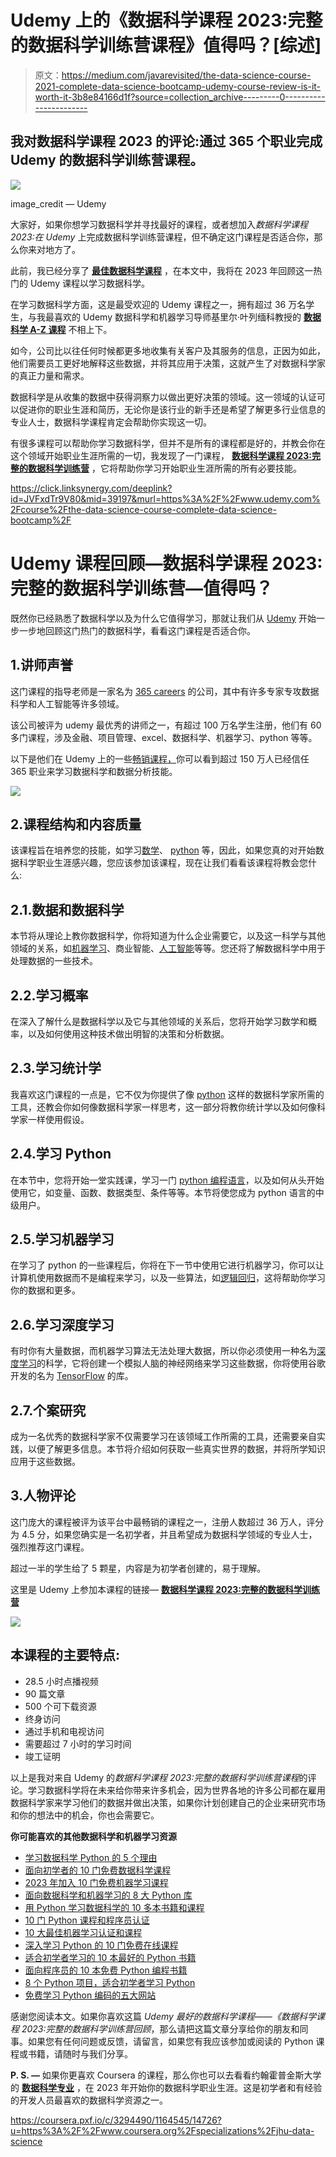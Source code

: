 # Udemy 上的《数据科学课程 2023:完整的数据科学训练营课程》值得吗？[综述]

> 原文：<https://medium.com/javarevisited/the-data-science-course-2021-complete-data-science-bootcamp-udemy-course-review-is-it-worth-it-3b8e84166d1f?source=collection_archive---------0----------------------->

## 我对数据科学课程 2023 的评论:通过 365 个职业完成 Udemy 的数据科学训练营课程。

[![](img/117c83d5e1f4a54d3953ec986bffbc1a.png)](https://click.linksynergy.com/deeplink?id=JVFxdTr9V80&mid=39197&murl=https%3A%2F%2Fwww.udemy.com%2Fcourse%2Fthe-data-science-course-complete-data-science-bootcamp%2F)

image_credit — Udemy

大家好，如果你想学习数据科学并寻找最好的课程，或者想加入*数据科学课程 2023:在 Udemy* 上完成数据科学训练营课程，但不确定这门课程是否适合你，那么你来对地方了。

此前，我已经分享了 [**最佳数据科学课程**](/javarevisited/my-favorite-data-science-and-machine-learning-courses-from-coursera-udemy-and-pluralsight-eafc73acc73f) ，在本文中，我将在 2023 年回顾这一热门的 Udemy 课程以学习数据科学。

在学习数据科学方面，这是最受欢迎的 Udemy 课程之一，拥有超过 36 万名学生，与我最喜欢的 Udemy 数据科学和机器学习导师基里尔·叶列缅科教授的 [**数据科学 A-Z 课程**](https://click.linksynergy.com/deeplink?id=JVFxdTr9V80&mid=39197&murl=https%3A%2F%2Fwww.udemy.com%2Fcourse%2Fdatascience%2F) 不相上下。

如今，公司比以往任何时候都更多地收集有关客户及其服务的信息，正因为如此，他们需要员工更好地解释这些数据，并将其应用于决策，这就产生了对数据科学家的真正力量和需求。

数据科学是从收集的数据中获得洞察力以做出更好决策的领域。这一领域的认证可以促进你的职业生涯和简历，无论你是该行业的新手还是希望了解更多行业信息的专业人士，数据科学课程肯定会帮助你实现这一切。

有很多课程可以帮助你学习数据科学，但并不是所有的课程都是好的，并教会你在这个领域开始职业生涯所需的一切，我发现了一门课程， [**数据科学课程 2023:完整的数据科学训练营**](https://click.linksynergy.com/deeplink?id=JVFxdTr9V80&mid=39197&murl=https%3A%2F%2Fwww.udemy.com%2Fcourse%2Fthe-data-science-course-complete-data-science-bootcamp%2F) ，它将帮助你学习开始职业生涯所需的所有必要技能。

<https://click.linksynergy.com/deeplink?id=JVFxdTr9V80&mid=39197&murl=https%3A%2F%2Fwww.udemy.com%2Fcourse%2Fthe-data-science-course-complete-data-science-bootcamp%2F>  

# Udemy 课程回顾—数据科学课程 2023:完整的数据科学训练营—值得吗？

既然你已经熟悉了数据科学以及为什么它值得学习，那就让我们从 [Udemy](https://click.linksynergy.com/deeplink?id=CuIbQrBnhiw&mid=39197&murl=https%3A%2F%2Fwww.udemy.com%2F) 开始一步一步地回顾这门热门的数据科学，看看这门课程是否适合你。

## 1.讲师声誉

这门课程的指导老师是一家名为 [365 careers](https://click.linksynergy.com/deeplink?id=JVFxdTr9V80&mid=39197&murl=https%3A%2F%2Fwww.udemy.com%2Fuser%2F365careers%2F) 的公司，其中有许多专家专攻数据科学和人工智能等许多领域。

该公司被评为 udemy 最优秀的讲师之一，有超过 100 万名学生注册，他们有 60 多门课程，涉及金融、项目管理、excel、数据科学、机器学习、python 等等。

以下是他们在 Udemy 上的一些[畅销课程，](https://click.linksynergy.com/deeplink?id=CuIbQrBnhiw&mid=39197&murl=https%3A%2F%2Fwww.udemy.com%2Fcourse%2Fthe-data-science-course-complete-data-science-bootcamp%2F)你可以看到超过 150 万人已经信任 365 职业来学习数据科学和数据分析技能。

[![](img/5fc885df85aefe243980ed86bffeb613.png)](https://click.linksynergy.com/deeplink?id=CuIbQrBnhiw&mid=39197&murl=https%3A%2F%2Fwww.udemy.com%2Fuser%2F365careers%2F)

## 2.课程结构和内容质量

该课程旨在培养您的技能，如学习[数学](/javarevisited/5-best-mathematics-and-statistics-courses-for-data-science-and-machine-learning-programmers-bf4c4f34e288)、 [python](https://javarevisited.blogspot.com/2019/09/5-websites-to-learn-python-for-free.html) 等，因此，如果您真的对开始数据科学职业生涯感兴趣，您应该参加该课程，现在让我们看看该课程将教会您什么:

## 2.1.数据和数据科学

本节将从理论上教你数据科学，你将知道为什么企业需要它，以及这一科学与其他领域的关系，如[机器学习](/javarevisited/top-10-machine-learning-and-data-science-certifications-and-training-courses-for-beginners-and-a6308497b764)、商业智能、[人工智能](/javarevisited/7-best-courses-to-learn-artificial-intelligence-in-2020-26d59d62f6fe)等等。您还将了解数据科学中用于处理数据的一些技术。

## 2.2.学习概率

在深入了解什么是数据科学以及它与其他领域的关系后，您将开始学习数学和概率，以及如何使用这种技术做出明智的决策和分析数据。

## 2.3.学习统计学

我喜欢这门课程的一点是，它不仅为你提供了像 [python](https://www.java67.com/2020/05/top-5-courses-to-learn-python-in-depth.html) 这样的数据科学家所需的工具，还教会你如何像数据科学家一样思考，这一部分将教你统计学以及如何像科学家一样使用假设。

## 2.4.学习 Python

在本节中，您将开始一堂实践课，学习一门 [python 编程语言](/better-programming/top-5-courses-to-learn-python-in-2018-best-of-lot-26644a99e7ec)，以及如何从头开始使用它，如变量、函数、数据类型、条件等等。本节将使您成为 python 语言的中级用户。

## 2.5.学习机器学习

在学习了 python 的一些课程后，你将在下一节中使用它进行机器学习，你可以让计算机使用数据而不是编程来学习，以及一些算法，如[逻辑回归](https://www.java67.com/2020/07/top-5-machine-learning-algorithms-for-beginners.html)，这将帮助你学习你的数据和更多。

## 2.6.学习深度学习

有时你有大量数据，而机器学习算法无法处理大数据，所以你必须使用一种名为[深度学习](https://www.java67.com/2019/01/5-free-courses-to-learn-machine-and-deep-learning-in-2019.html)的科学，它将创建一个模拟人脑的神经网络来学习这些数据，你将使用谷歌开发的名为 [TensorFlow](https://becominghuman.ai/top-10-courses-to-learn-tensorflow-for-machine-learning-in-2020-39a31e7cd84b) 的库。

## 2.7.个案研究

成为一名优秀的数据科学家不仅需要学习在该领域工作所需的工具，还需要亲自实践，以便了解更多信息。本节将介绍如何获取一些真实世界的数据，并将所学知识应用于这些数据。

## 3.人物评论

这门庞大的课程被评为该平台中最畅销的课程之一，注册人数超过 36 万人，评分为 4.5 分，如果您确实是一名初学者，并且希望成为数据科学领域的专业人士，强烈推荐这门课程。

超过一半的学生给了 5 颗星，内容是为初学者创建的，易于理解。

这里是 Udemy 上参加本课程的链接— [**数据科学课程 2023:完整的数据科学训练营**](https://click.linksynergy.com/deeplink?id=JVFxdTr9V80&mid=39197&murl=https%3A%2F%2Fwww.udemy.com%2Fcourse%2Fthe-data-science-course-complete-data-science-bootcamp%2F)

[![](img/4d5f4d2206dfcabd2cbedfe76c4479cf.png)](https://click.linksynergy.com/deeplink?id=JVFxdTr9V80&mid=39197&murl=https%3A%2F%2Fwww.udemy.com%2Fcourse%2Fthe-data-science-course-complete-data-science-bootcamp%2F)

## **本课程的主要特点:**

*   28.5 小时点播视频
*   90 篇文章
*   500 个可下载资源
*   终身访问
*   通过手机和电视访问
*   需要超过 7 小时的学习时间
*   竣工证明

以上是我对来自 Udemy 的*数据科学课程 2023:完整的数据科学训练营课程*的评论。学习数据科学将在未来给你带来许多机会，因为世界各地的许多公司都在雇用数据科学家来学习他们的数据并做出决策，如果你计划创建自己的企业来研究市场和你的想法中的机会，你也会需要它。

**你可能喜欢的其他数据科学和机器学习资源**

*   [学习数据科学 Python 的 5 个理由](/javarevisited/5-reasons-to-learn-python-for-data-science-16a9d4c44d6d)
*   [面向初学者的 10 门免费数据科学课程](/javarevisited/10-free-data-science-online-courses-for-beginners-a5fe78c2cb7b)
*   [2023 年加入 10 门免费机器学习课程](/javarevisited/10-free-machine-learning-courses-for-beginners-181f83b4c816)
*   [面向数据科学和机器学习的 8 大 Python 库](https://javarevisited.blogspot.com/2018/10/top-8-python-libraries-for-data-science-machine-learning.html)
*   [用 Python 学习数据科学的 10 多本书籍和课程](/javarevisited/top-10-resources-to-learn-data-science-and-machine-learning-best-of-lot-f153e1f44e89)
*   [10 门 Python 课程和程序员认证](https://javarevisited.blogspot.com/2020/02/10-best-coursera-courses--for-python.html)
*   [10 大最佳机器学习认证和课程](/javarevisited/top-10-machine-learning-and-data-science-certifications-and-training-courses-for-beginners-and-a6308497b764)
*   [深入学习 Python 的 10 门免费在线课程](https://javarevisited.blogspot.com/2018/12/10-free-python-courses-for-programmers.html)
*   [适合初学者学习的 10 本最好的 Python 书籍](/javarevisited/my-favorite-books-to-learn-python-in-depth-77465633b46e)
*   [面向程序员的 10 本免费 Python 编程书籍](http://www.java67.com/2017/05/top-7-free-python-programming-books-pdf-online-download.html)
*   [8 个 Python 项目，适合初学者学习 Python](/javarevisited/8-projects-you-can-buil-to-learn-python-in-2020-251dd5350d56)
*   [免费学习 Python 编码的五大网站](https://javarevisited.blogspot.com/2019/09/5-websites-to-learn-python-for-free.html)

感谢您阅读本文。如果你喜欢这篇 *Udemy 最好的数据科学课程——《数据科学课程 2023:完整的数据科学训练营回顾*，那么请把这篇文章分享给你的朋友和同事。如果您有任何问题或反馈，请留言，如果您有我应该参加或阅读的 Python 课程或书籍，请随时与我们分享。

**P. S. —** 如果你更喜欢 Coursera 的课程，那么你也可以去看看约翰霍普金斯大学的 [**数据科学专业**](https://coursera.pxf.io/c/3294490/1164545/14726?u=https%3A%2F%2Fwww.coursera.org%2Fspecializations%2Fjhu-data-science) ，在 2023 年开始你的数据科学职业生涯。这是初学者和有经验的开发人员最喜欢的数据科学资源之一。

<https://coursera.pxf.io/c/3294490/1164545/14726?u=https%3A%2F%2Fwww.coursera.org%2Fspecializations%2Fjhu-data-science> 